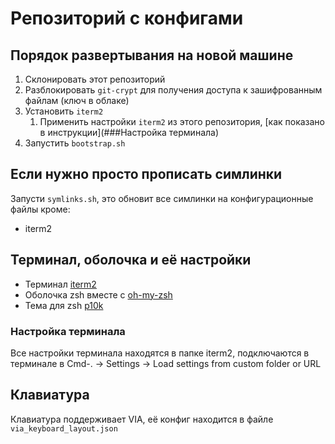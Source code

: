 # Репозиторий с конфигами 

##  Порядок развертывания на новой машине
1. Склонировать этот репозиторий
2. Разблокировать `git-crypt` для получения доступа к зашифрованным файлам (ключ в облаке)
3. Установить `iterm2`
    1. Применить настройки `iterm2` из этого репозитория, [как показано в инструкции](###Настройка терминала)
4. Запустить `bootstrap.sh`

## Если нужно просто прописать симлинки
Запусти `symlinks.sh`, это обновит все симлинки на конфигурационные файлы кроме:
- iterm2

## Терминал, оболочка и её настройки
- Терминал [iterm2](https://iterm2.com)
- Оболочка zsh вместе с [oh-my-zsh](https://github.com/ohmyzsh/ohmyzsh)
- Тема для zsh [p10k](https://github.com/romkatv/powerlevel10k)

### Настройка терминала
Все настройки терминала находятся в папке iterm2, подключаются в терминале в Cmd-. -> Settings -> Load settings from custom folder or URL

## Клавиатура
Клавиатура поддерживает VIA, её конфиг находится в файле `via_keyboard_layout.json`

